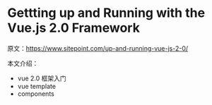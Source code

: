 # Gettting up and Running with the Vue.js 2.0 Framework

原文：<https://www.sitepoint.com/up-and-running-vue-js-2-0/>

本文介绍：
- vue 2.0 框架入门
- vue template
- components
